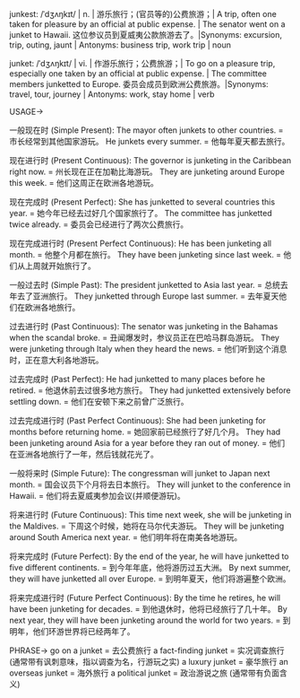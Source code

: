 junkest: /ˈdʒʌŋkɪt/ | n. |  游乐旅行；(官员等的)公费旅游；| A trip, often one taken for pleasure by an official at public expense. | The senator went on a junket to Hawaii.  这位参议员到夏威夷公款旅游去了。|Synonyms: excursion, trip, outing, jaunt | Antonyms: business trip, work trip | noun

junket: /ˈdʒʌŋkɪt/ | vi. |  作游乐旅行；公费旅游；| To go on a pleasure trip, especially one taken by an official at public expense. | The committee members junketted to Europe. 委员会成员到欧洲公费旅游。|Synonyms: travel, tour, journey | Antonyms: work, stay home | verb


USAGE->

一般现在时 (Simple Present):
The mayor often junkets to other countries. = 市长经常到其他国家游玩。
He junkets every summer. = 他每年夏天都去旅行。

现在进行时 (Present Continuous):
The governor is junketing in the Caribbean right now. = 州长现在正在加勒比海游玩。
They are junketing around Europe this week. =  他们这周正在欧洲各地游玩。

现在完成时 (Present Perfect):
She has junketted to several countries this year. = 她今年已经去过好几个国家旅行了。
The committee has junketted twice already. = 委员会已经进行了两次公费旅行。

现在完成进行时 (Present Perfect Continuous):
He has been junketing all month. = 他整个月都在旅行。
They have been junketing since last week. =  他们从上周就开始旅行了。

一般过去时 (Simple Past):
The president junketted to Asia last year. = 总统去年去了亚洲旅行。
They junketted through Europe last summer. = 去年夏天他们在欧洲各地旅行。

过去进行时 (Past Continuous):
The senator was junketing in the Bahamas when the scandal broke. =  丑闻爆发时，参议员正在巴哈马群岛游玩。
They were junketing through Italy when they heard the news. =  他们听到这个消息时，正在意大利各地游玩。

过去完成时 (Past Perfect):
He had junketted to many places before he retired. = 他退休前去过很多地方旅行。
They had junketted extensively before settling down. =  他们在安顿下来之前曾广泛旅行。

过去完成进行时 (Past Perfect Continuous):
She had been junketing for months before returning home. =  她回家前已经旅行了好几个月。
They had been junketing around Asia for a year before they ran out of money. =  他们在亚洲各地旅行了一年，然后钱就花光了。

一般将来时 (Simple Future):
The congressman will junket to Japan next month. = 国会议员下个月将去日本旅行。
They will junket to the conference in Hawaii. =  他们将去夏威夷参加会议(并顺便游玩)。

将来进行时 (Future Continuous):
This time next week, she will be junketing in the Maldives. = 下周这个时候，她将在马尔代夫游玩。
They will be junketing around South America next year. =  他们明年将在南美各地游玩。

将来完成时 (Future Perfect):
By the end of the year, he will have junketted to five different continents. = 到今年年底，他将游历过五大洲。
By next summer, they will have junketted all over Europe. =  到明年夏天，他们将游遍整个欧洲。

将来完成进行时 (Future Perfect Continuous):
By the time he retires, he will have been junketing for decades. =  到他退休时，他将已经旅行了几十年。
By next year, they will have been junketing around the world for two years. =  到明年，他们环游世界将已经两年了。


PHRASE->
go on a junket = 去公费旅行
a fact-finding junket = 实况调查旅行 (通常带有讽刺意味，指以调查为名，行游玩之实)
a luxury junket = 豪华旅行
an overseas junket = 海外旅行
a political junket = 政治游说之旅 (通常带有负面含义)

